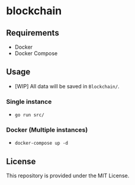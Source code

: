 # blockchain

## Requirements
* Docker
* Docker Compose

## Usage
* \[WIP\] All data will be saved in `Blockchain/`.
### Single instance
* `go run src/`

### Docker (Multiple instances)
* `docker-compose up -d`

## License
This repository is provided under the MIT License.
